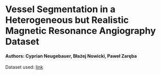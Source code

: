 # Vessel Segmentation in a Heterogeneous but Realistic Magnetic Resonance Angiography Dataset
#### Authors: Cyprian Neugebauer, Błażej Nowicki, Paweł Zaręba

Dataset used: [link](https://openneuro.org/datasets/ds003949/versions/1.0.1)
